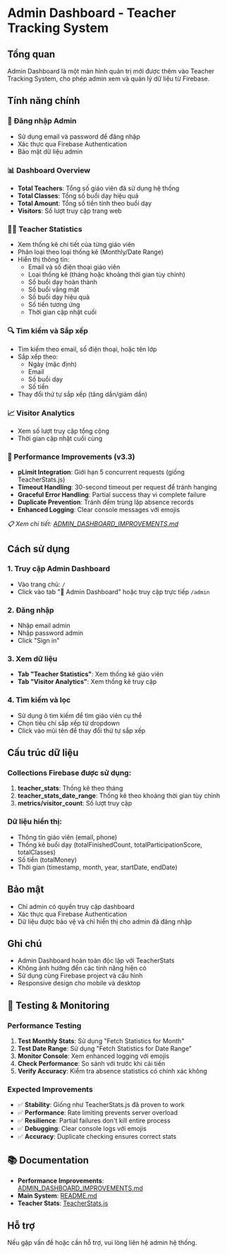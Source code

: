 # Admin Dashboard - Teacher Tracking System

## Tổng quan

Admin Dashboard là một màn hình quản trị mới được thêm vào Teacher Tracking System, cho phép admin xem và quản lý dữ liệu từ Firebase.

## Tính năng chính

### 🔐 Đăng nhập Admin

- Sử dụng email và password để đăng nhập
- Xác thực qua Firebase Authentication
- Bảo mật dữ liệu admin

### 📊 Dashboard Overview

- **Total Teachers**: Tổng số giáo viên đã sử dụng hệ thống
- **Total Classes**: Tổng số buổi dạy hiệu quả
- **Total Amount**: Tổng số tiền tính theo buổi dạy
- **Visitors**: Số lượt truy cập trang web

### 👨‍🏫 Teacher Statistics

- Xem thống kê chi tiết của từng giáo viên
- Phân loại theo loại thống kê (Monthly/Date Range)
- Hiển thị thông tin:
  - Email và số điện thoại giáo viên
  - Loại thống kê (tháng hoặc khoảng thời gian tùy chỉnh)
  - Số buổi dạy hoàn thành
  - Số buổi vắng mặt
  - Số buổi dạy hiệu quả
  - Số tiền tương ứng
  - Thời gian cập nhật cuối

### 🔍 Tìm kiếm và Sắp xếp

- Tìm kiếm theo email, số điện thoại, hoặc tên lớp
- Sắp xếp theo:
  - Ngày (mặc định)
  - Email
  - Số buổi dạy
  - Số tiền
- Thay đổi thứ tự sắp xếp (tăng dần/giảm dần)

### 📈 Visitor Analytics

- Xem số lượt truy cập tổng cộng
- Thời gian cập nhật cuối cùng

### 🚀 Performance Improvements (v3.3)

- **pLimit Integration**: Giới hạn 5 concurrent requests (giống TeacherStats.js)
- **Timeout Handling**: 30-second timeout per request để tránh hanging
- **Graceful Error Handling**: Partial success thay vì complete failure
- **Duplicate Prevention**: Tránh đếm trùng lặp absence records
- **Enhanced Logging**: Clear console messages với emojis

_📋 Xem chi tiết: [ADMIN_DASHBOARD_IMPROVEMENTS.md](./ADMIN_DASHBOARD_IMPROVEMENTS.md)_

## Cách sử dụng

### 1. Truy cập Admin Dashboard

- Vào trang chủ: `/`
- Click vào tab "🔐 Admin Dashboard" hoặc truy cập trực tiếp `/admin`

### 2. Đăng nhập

- Nhập email admin
- Nhập password admin
- Click "Sign in"

### 3. Xem dữ liệu

- **Tab "Teacher Statistics"**: Xem thống kê giáo viên
- **Tab "Visitor Analytics"**: Xem thống kê truy cập

### 4. Tìm kiếm và lọc

- Sử dụng ô tìm kiếm để tìm giáo viên cụ thể
- Chọn tiêu chí sắp xếp từ dropdown
- Click vào mũi tên để thay đổi thứ tự sắp xếp

## Cấu trúc dữ liệu

### Collections Firebase được sử dụng:

1. **teacher_stats**: Thống kê theo tháng
2. **teacher_stats_date_range**: Thống kê theo khoảng thời gian tùy chỉnh
3. **metrics/visitor_count**: Số lượt truy cập

### Dữ liệu hiển thị:

- Thông tin giáo viên (email, phone)
- Thống kê buổi dạy (totalFinishedCount, totalParticipationScore, totalClasses)
- Số tiền (totalMoney)
- Thời gian (timestamp, month, year, startDate, endDate)

## Bảo mật

- Chỉ admin có quyền truy cập dashboard
- Xác thực qua Firebase Authentication
- Dữ liệu được bảo vệ và chỉ hiển thị cho admin đã đăng nhập

## Ghi chú

- Admin Dashboard hoàn toàn độc lập với TeacherStats
- Không ảnh hưởng đến các tính năng hiện có
- Sử dụng cùng Firebase project và cấu hình
- Responsive design cho mobile và desktop

## 🧪 Testing & Monitoring

### **Performance Testing**

1. **Test Monthly Stats**: Sử dụng "Fetch Statistics for Month"
2. **Test Date Range**: Sử dụng "Fetch Statistics for Date Range"
3. **Monitor Console**: Xem enhanced logging với emojis
4. **Check Performance**: So sánh với trước khi cải tiến
5. **Verify Accuracy**: Kiểm tra absence statistics có chính xác không

### **Expected Improvements**

- ✅ **Stability**: Giống như TeacherStats.js đã proven to work
- ✅ **Performance**: Rate limiting prevents server overload
- ✅ **Resilience**: Partial failures don't kill entire process
- ✅ **Debugging**: Clear console logs với emojis
- ✅ **Accuracy**: Duplicate checking ensures correct stats

## 📚 Documentation

- **Performance Improvements**: [ADMIN_DASHBOARD_IMPROVEMENTS.md](./ADMIN_DASHBOARD_IMPROVEMENTS.md)
- **Main System**: [README.md](./README.md)
- **Teacher Stats**: [TeacherStats.js](./src/TeacherStats.js)

## Hỗ trợ

Nếu gặp vấn đề hoặc cần hỗ trợ, vui lòng liên hệ admin hệ thống.

